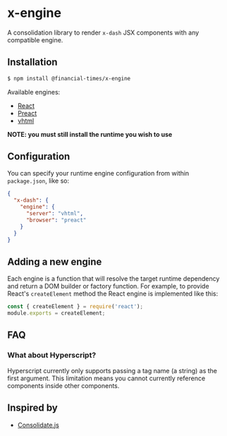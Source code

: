 # x-engine

A consolidation library to render `x-dash` JSX components with any compatible engine.

## Installation

```sh
$ npm install @financial-times/x-engine
```

Available engines:

- [React](https://reactjs.org/)
- [Preact](https://preactjs.com/)
- [vhtml](https://github.com/developit/vhtml)

**NOTE: you must still install the runtime you wish to use**

## Configuration

You can specify your runtime engine configuration from within `package.json`, like so:

```json
{
  "x-dash": {
    "engine": {
      "server": "vhtml",
      "browser": "preact"
    }
  }
}
```

## Adding a new engine

Each engine is a function that will resolve the target runtime dependency and return a DOM builder or factory function. For example, to provide React's `createElement` method the React engine is implemented like this:

```js
const { createElement } = require('react');
module.exports = createElement;
```

## FAQ

### What about Hyperscript?

Hyperscript currently only supports passing a tag name (a string) as the first argument. This limitation means you cannot currently reference components inside other components.

## Inspired by

- [Consolidate.js](https://github.com/tj/consolidate.js)
